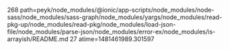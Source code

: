 268 path=peyk/node_modules/@ionic/app-scripts/node_modules/node-sass/node_modules/sass-graph/node_modules/yargs/node_modules/read-pkg-up/node_modules/read-pkg/node_modules/load-json-file/node_modules/parse-json/node_modules/error-ex/node_modules/is-arrayish/README.md
27 atime=1481461989.301597
